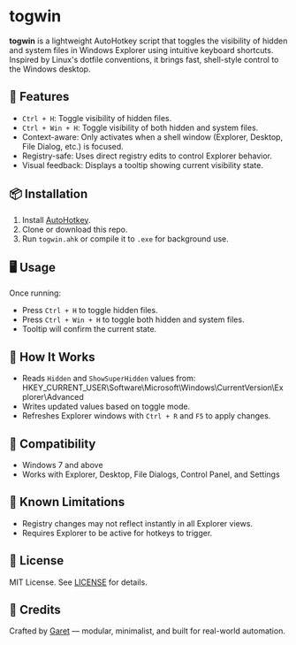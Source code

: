 # togwin

**togwin** is a lightweight AutoHotkey script that toggles the visibility of hidden and system files in Windows Explorer using intuitive keyboard shortcuts. Inspired by Linux's dotfile conventions, it brings fast, shell-style control to the Windows desktop.

## 🔧 Features

- `Ctrl + H`: Toggle visibility of hidden files.
- `Ctrl + Win + H`: Toggle visibility of both hidden and system files.
- Context-aware: Only activates when a shell window (Explorer, Desktop, File Dialog, etc.) is focused.
- Registry-safe: Uses direct registry edits to control Explorer behavior.
- Visual feedback: Displays a tooltip showing current visibility state.

## 📦 Installation

1. Install [AutoHotkey](https://www.autohotkey.com/).
2. Clone or download this repo.
3. Run `togwin.ahk` or compile it to `.exe` for background use.

## 🖥️ Usage

Once running:

- Press `Ctrl + H` to toggle hidden files.
- Press `Ctrl + Win + H` to toggle both hidden and system files.
- Tooltip will confirm the current state.

## 🧠 How It Works

- Reads `Hidden` and `ShowSuperHidden` values from:
HKEY_CURRENT_USER\Software\Microsoft\Windows\CurrentVersion\Explorer\Advanced
- Writes updated values based on toggle mode.
- Refreshes Explorer windows with `Ctrl + R` and `F5` to apply changes.

## 📁 Compatibility

- Windows 7 and above
- Works with Explorer, Desktop, File Dialogs, Control Panel, and Settings

## 🧪 Known Limitations

- Registry changes may not reflect instantly in all Explorer views.
- Requires Explorer to be active for hotkeys to trigger.

## 📜 License

MIT License. See [LICENSE](LICENSE) for details.

## 🙌 Credits

Crafted by [Garet](https://rslvd.net) — modular, minimalist, and built for real-world automation.
